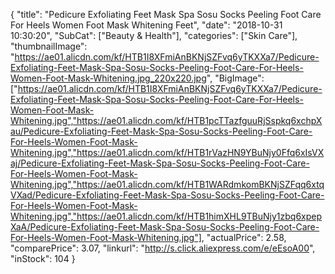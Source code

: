 {
	"title": "Pedicure Exfoliating Feet Mask Spa Sosu Socks Peeling Foot Care For Heels Women Foot Mask Whitening Feet",
	"date": "2018-10-31 10:30:20",
	"SubCat": ["Beauty & Health"],
	"categories": ["Skin Care"],
	"thumbnailImage": "https://ae01.alicdn.com/kf/HTB1I8XFmiAnBKNjSZFvq6yTKXXa7/Pedicure-Exfoliating-Feet-Mask-Spa-Sosu-Socks-Peeling-Foot-Care-For-Heels-Women-Foot-Mask-Whitening.jpg_220x220.jpg",
	"BigImage": ["https://ae01.alicdn.com/kf/HTB1I8XFmiAnBKNjSZFvq6yTKXXa7/Pedicure-Exfoliating-Feet-Mask-Spa-Sosu-Socks-Peeling-Foot-Care-For-Heels-Women-Foot-Mask-Whitening.jpg","https://ae01.alicdn.com/kf/HTB1pcTTazfguuRjSspkq6xchpXau/Pedicure-Exfoliating-Feet-Mask-Spa-Sosu-Socks-Peeling-Foot-Care-For-Heels-Women-Foot-Mask-Whitening.jpg","https://ae01.alicdn.com/kf/HTB1rVazHN9YBuNjy0Ffq6xIsVXaj/Pedicure-Exfoliating-Feet-Mask-Spa-Sosu-Socks-Peeling-Foot-Care-For-Heels-Women-Foot-Mask-Whitening.jpg","https://ae01.alicdn.com/kf/HTB1WARdmkomBKNjSZFqq6xtqVXad/Pedicure-Exfoliating-Feet-Mask-Spa-Sosu-Socks-Peeling-Foot-Care-For-Heels-Women-Foot-Mask-Whitening.jpg","https://ae01.alicdn.com/kf/HTB1himXHL9TBuNjy1zbq6xpepXaA/Pedicure-Exfoliating-Feet-Mask-Spa-Sosu-Socks-Peeling-Foot-Care-For-Heels-Women-Foot-Mask-Whitening.jpg"],
	"actualPrice": 2.58,
	"comparePrice": 3.07,
	"linkurl": "http://s.click.aliexpress.com/e/eEsoA00",
	"inStock": 104
}
